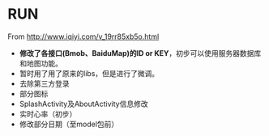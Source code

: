 # RUN
From http://www.iqiyi.com/v_19rr85xb5o.html  

* **修改了各接口(Bmob、BaiduMap)的ID or KEY**，初步可以使用服务器数据库和地图功能。  
* 暂时用了用了原来的libs，但是进行了微调。
* 去除第三方登录
* 部分图标
* SplashActivity及AboutActivity信息修改
* 实时心率（初步）
* 修改部分日期（至model包前）
